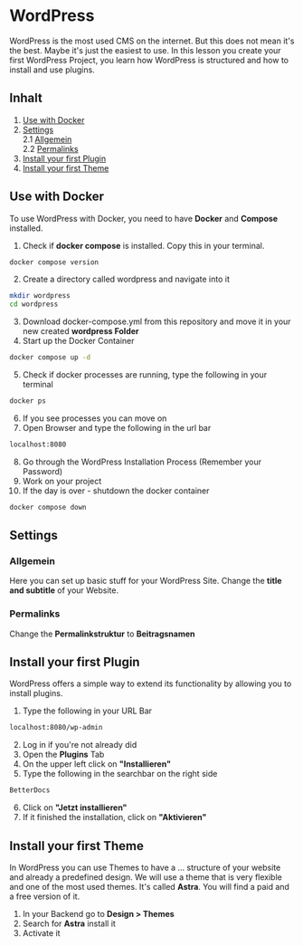 # WordPress
WordPress is the most used CMS on the internet. But this does not mean it's the best. Maybe it's just the easiest to use. In this lesson you create your first WordPress Project, you learn how WordPress is structured and how to install and use plugins.


## Inhalt
1. [Use with Docker](#use-with-docker)  
2. [Settings](#settings)  
    2.1 [Allgemein](#allgemein)  
    2.2 [Permalinks](#permalinks)  
3. [Install your first Plugin](#install-your-first-plugin)
4. [Install your first Theme](#install-your-first-theme)



## Use with Docker
To use WordPress with Docker, you need to have **Docker** and **Compose** installed.

1. Check if **docker compose** is installed. Copy this in your terminal.
```bash
docker compose version
```
2. Create a directory called wordpress and navigate into it
```bash
mkdir wordpress
cd wordpress
```
3. Download docker-compose.yml from this repository and move it in your new created **wordpress Folder**
4. Start up the Docker Container
```bash
docker compose up -d
```
5. Check if docker processes are running, type the following in your terminal
```bash
docker ps
```
6. If you see processes you can move on
7. Open Browser and type the following in the url bar
```bash
localhost:8080
```
8. Go through the WordPress Installation Process (Remember your Password)
9. Work on your project
10. If the day is over - shutdown the docker container
```bash
docker compose down
```

## Settings

### Allgemein
Here you can set up basic stuff for your WordPress Site. Change the **title and subtitle** of your Website.

### Permalinks
Change the **Permalinkstruktur** to **Beitragsnamen**


## Install your first Plugin
WordPress offers a simple way to extend its functionality by allowing you to install plugins.

1. Type the following in your URL Bar
```bash
localhost:8080/wp-admin
```
2. Log in if you're not already did
3. Open the **Plugins** Tab
4. On the upper left click on **"Installieren"**
5. Type the following in the searchbar on the right side
```bash
BetterDocs
```
6. Click on **"Jetzt installieren"**
7. If it finished the installation, click on **"Aktivieren"**

## Install your first Theme
In WordPress you can use Themes to have a ... structure of your website and already a predefined design.
We will use a theme that is very flexible and one of the most used themes. It's called **Astra**. You will
find a paid and a free version of it.

1. In your Backend go to **Design > Themes**
2. Search for **Astra** install it
3. Activate it



